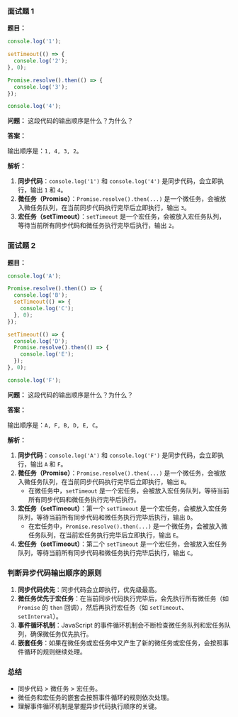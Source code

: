 ### 面试题 1

**题目：**

```javascript
console.log('1');

setTimeout(() => {
  console.log('2');
}, 0);

Promise.resolve().then(() => {
  console.log('3');
});

console.log('4');
```

**问题：** 这段代码的输出顺序是什么？为什么？

**答案：**

输出顺序是：`1, 4, 3, 2`。

**解析：**

1. **同步代码**：`console.log('1')` 和 `console.log('4')` 是同步代码，会立即执行，输出 `1` 和 `4`。
2. **微任务（Promise）**：`Promise.resolve().then(...)` 是一个微任务，会被放入微任务队列，在当前同步代码执行完毕后立即执行，输出 `3`。
3. **宏任务（setTimeout）**：`setTimeout` 是一个宏任务，会被放入宏任务队列，等待当前所有同步代码和微任务执行完毕后执行，输出 `2`。

### 面试题 2

**题目：**

```javascript
console.log('A');

Promise.resolve().then(() => {
  console.log('B');
  setTimeout(() => {
    console.log('C');
  }, 0);
});

setTimeout(() => {
  console.log('D');
  Promise.resolve().then(() => {
    console.log('E');
  });
}, 0);

console.log('F');
```

**问题：** 这段代码的输出顺序是什么？为什么？

**答案：**

输出顺序是：`A, F, B, D, E, C`。

**解析：**

1. **同步代码**：`console.log('A')` 和 `console.log('F')` 是同步代码，会立即执行，输出 `A` 和 `F`。
2. **微任务（Promise）**：`Promise.resolve().then(...)` 是一个微任务，会被放入微任务队列，在当前同步代码执行完毕后立即执行，输出 `B`。
   - 在微任务中，`setTimeout` 是一个宏任务，会被放入宏任务队列，等待当前所有同步代码和微任务执行完毕后执行。
3. **宏任务（setTimeout）**：第一个 `setTimeout` 是一个宏任务，会被放入宏任务队列，等待当前所有同步代码和微任务执行完毕后执行，输出 `D`。
   - 在宏任务中，`Promise.resolve().then(...)` 是一个微任务，会被放入微任务队列，在当前宏任务执行完毕后立即执行，输出 `E`。
4. **宏任务（setTimeout）**：第二个 `setTimeout` 是一个宏任务，会被放入宏任务队列，等待当前所有同步代码和微任务执行完毕后执行，输出 `C`。

### 判断异步代码输出顺序的原则

1. **同步代码优先**：同步代码会立即执行，优先级最高。
2. **微任务优先于宏任务**：在当前同步代码执行完毕后，会先执行所有微任务（如 `Promise` 的 `then` 回调），然后再执行宏任务（如 `setTimeout`、`setInterval`）。
3. **事件循环机制**：JavaScript 的事件循环机制会不断检查微任务队列和宏任务队列，确保微任务优先执行。
4. **嵌套任务**：如果在微任务或宏任务中又产生了新的微任务或宏任务，会按照事件循环的规则继续处理。

### 总结

- 同步代码 > 微任务 > 宏任务。
- 微任务和宏任务的嵌套会按照事件循环的规则依次处理。
- 理解事件循环机制是掌握异步代码执行顺序的关键。